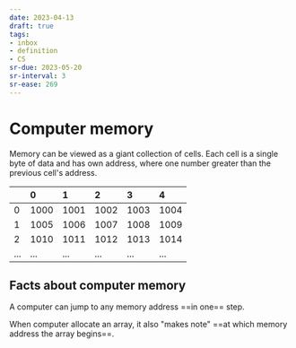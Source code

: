 ```yaml
---
date: 2023-04-13
draft: true
tags:
- inbox
- definition
- CS
sr-due: 2023-05-20
sr-interval: 3
sr-ease: 269
---
```


# Computer memory

Memory can be viewed as a giant collection of cells.
Each cell is a single byte of data and has own address, where one number greater
than the previous cell's address.

|     | 0    | 1    | 2    | 3    | 4    |
|:----|:-----|:-----|:-----|:-----|:-----|
| 0   | 1000 | 1001 | 1002 | 1003 | 1004 |
| 1   | 1005 | 1006 | 1007 | 1008 | 1009 |
| 2   | 1010 | 1011 | 1012 | 1013 | 1014 |
| ... | ...  | ...  | ...  | ...  | ...  |

## Facts about computer memory

A computer can jump to any memory address ==in one== step.
<!--SR:!2023-04-17,3,250-->

When computer allocate an array, it also "makes note" ==at which memory address
the array begins==.